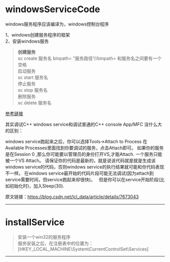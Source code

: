
# windowsServiceCode

windows服务程序应该编译为，windows控制台程序

1、windows创建服务程序的框架  
2、安装windows服务  
>**创建服务**  
sc create 服务名 binpath= "服务路径“//binpath= 和服务名之间要有一个空格  
启动服务  
sc start 服务名  
停止服务  
sc stop 服务名  
删除服务  
sc delete 服务名  

[参考链接](https://blog.csdn.net/blade1080/article/details/82015323)

其实调试C++ windows service和调试普通的C++ console App/MFC 没什么大的区别：

windows service跑起来之后，你可以选择Tools->Attach to Process 在Available Processes里面找到你要调试的服务，点击Attach即可。
如果你的服务是在Session 0 ,那么你可能要以管理员的身份打开VS,才能Attach.
一个服务只能被一个VS Attach。
请保证你的代码是最新的，就是说该代码就是就是生成该windows service的代码，否则windows service的执行结果就可能和你代码表现不一样。
在windows service最开始的代码片段可能无法调试(因为attach到service需要时间，但service跑起来却很快)。
  但是你可以在service开始阶段(比如初始化时)，加入Sleep(30).

原文链接：https://blog.csdn.net/lcl_data/article/details/7673043

******************************************  
  
# installService
>安装一个win32的服务程序  
服务安装之后，在注册表中的位置为：  
[HKEY_LOCAL_MACHINE\System\CurrentControlSet\Services]  

  
********************************************


